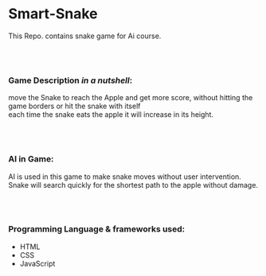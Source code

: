 # Smart-Snake
This Repo. contains snake game for Ai course.


<br><br>
### Game Description *in a nutshell*:
move the Snake to reach the Apple and get more score, without hitting the game borders or hit the snake with itself <br>
each time the snake eats the apple it will increase in its height.


<br><br>
### AI in Game:
AI is used in this game to make snake moves without user intervention.<br>
Snake will search quickly for the shortest path to the apple without damage. 


<br><br>
### Programming Language & frameworks used:
- HTML
- CSS
- JavaScript
